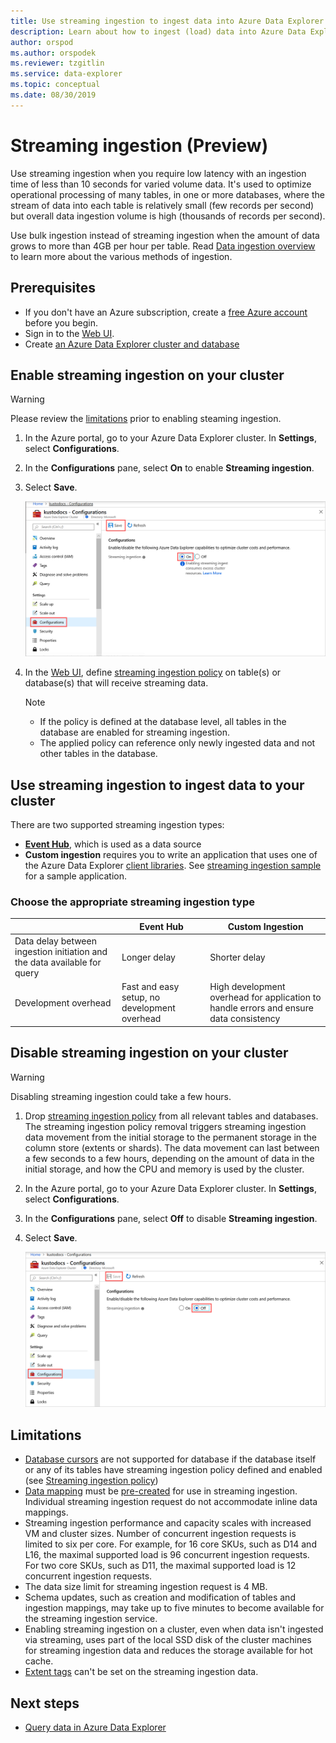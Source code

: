 ```yaml
---
title: Use streaming ingestion to ingest data into Azure Data Explorer
description: Learn about how to ingest (load) data into Azure Data Explorer using streaming ingestion.
author: orspod
ms.author: orspodek
ms.reviewer: tzgitlin
ms.service: data-explorer
ms.topic: conceptual
ms.date: 08/30/2019
---
```


# Streaming ingestion (Preview)

Use streaming ingestion when you require low latency with an ingestion time of less than 10 seconds for varied volume data. It's used to optimize operational processing of many tables, in one or more databases, where the stream of data into each table is relatively small (few records per second) but overall data ingestion volume is high (thousands of records per second). 

Use bulk ingestion instead of streaming ingestion when the amount of data grows to more than 4GB per hour per table. Read [Data ingestion overview](ingest-data-overview) to learn more about the various methods of ingestion.

## Prerequisites

* If you don't have an Azure subscription, create a [free Azure account](https://azure.microsoft.com/free/) before you begin.
* Sign in to the [Web UI](https://dataexplorer.azure.com/).
* Create [an Azure Data Explorer cluster and database](create-cluster-database-portal.md)

## Enable streaming ingestion on your cluster

> [!WARNING]
> Please review the [limitations](#limitations) prior to enabling steaming ingestion.

1. In the Azure portal, go to your Azure Data Explorer cluster. In **Settings**, select **Configurations**. 
1. In the **Configurations** pane, select **On** to enable **Streaming ingestion**.
1. Select **Save**.
 
    ![streaming ingestion on](media/ingest-data-streaming/streaming-ingestion-on.png)
 
1. In the [Web UI](https://dataexplorer.azure.com/), define [streaming ingestion policy](kusto/management/streamingingestionpolicy.md) on table(s) or database(s) that will receive streaming data. 

    > [!NOTE]
    > * If the policy is defined at the database level, all tables in the database are enabled for streaming ingestion.
    > * The applied policy can reference only newly ingested data and not other tables in the database.

## Use streaming ingestion to ingest data to your cluster

There are two supported streaming ingestion types:


* [**Event Hub**](ingest-data-event-hub.md), which is used as a data source
* **Custom ingestion** requires you to write an application that uses one of the Azure Data Explorer [client libraries](kusto/api/client-libraries.md). See [streaming ingestion sample](https://github.com/Azure/azure-kusto-samples-dotnet/tree/master/client/StreamingIngestionSample) for a sample application.

### Choose the appropriate streaming ingestion type

|   |Event Hub  |Custom Ingestion  |
|---------|---------|---------|
|Data delay between ingestion initiation and the data available for query   |    Longer delay     |   Shorter delay      |
|Development overhead    |   Fast and easy setup, no development overhead    |   High development overhead for application to handle errors and ensure data consistency     |

## Disable streaming ingestion on your cluster

> [!WARNING]
> Disabling streaming ingestion could take a few hours.

1. Drop [streaming ingestion policy](kusto/management/streamingingestionpolicy.md) from all relevant tables and databases. The streaming ingestion policy removal triggers streaming ingestion data movement from the initial storage to the permanent storage in the column store (extents or shards). The data movement can last between a few seconds to a few hours, depending on the amount of data in the initial storage, and how the CPU and memory is used by the cluster.
1. In the Azure portal, go to your Azure Data Explorer cluster. In **Settings**, select **Configurations**.
1. In the **Configurations** pane, select **Off** to disable **Streaming ingestion**.
1. Select **Save**.

    ![Streaming ingestion off](media/ingest-data-streaming/streaming-ingestion-off.png)

## Limitations

* [Database cursors](kusto/management/databasecursor.md) are not supported for database if the database itself or any of its tables have streaming ingestion policy defined and enabled (see [Streaming ingestion policy](kusto/management/streamingingestionpolicy.md))
* [Data mapping](kusto/management/mappings.md) must be [pre-created](kusto/management/create-ingestion-mapping-command.md) for use in streaming ingestion. Individual streaming ingestion request do not accommodate inline data mappings.
* Streaming ingestion performance and capacity scales with increased VM and cluster sizes. Number of concurrent ingestion requests is limited to six per core. For example, for 16 core SKUs, such as D14 and L16, the maximal supported load is 96 concurrent ingestion requests. For two core SKUs, such as D11, the maximal supported load is 12 concurrent ingestion requests.
* The data size limit for streaming ingestion request is 4 MB.
* Schema updates, such as creation and modification of tables and ingestion mappings, may take up to five minutes to become available for the streaming ingestion service.
* Enabling streaming ingestion on a cluster, even when data isn't ingested via streaming, uses part of the local SSD disk of the cluster machines for streaming ingestion data and reduces the storage available for hot cache.
* [Extent tags](kusto/management/extents-overview.md#extent-tagging) can't be set on the streaming ingestion data.

## Next steps

* [Query data in Azure Data Explorer](web-query-data.md)
